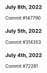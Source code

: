 ### July 8th, 2022

Commit #147790

### July 5th, 2022

Commit #314353


### July 4th, 2022

Commit #72281
